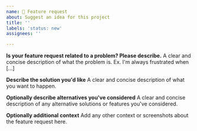 ```yaml
---
name: 🎁 Feature request
about: Suggest an idea for this project
title: ''
labels: 'status: new'
assignees: ''

---
```


<!--

Yay, thanks for your contribution. Your awesome 🥰

Please check the issue tracker first. Maybe someone else had the same idea.
Or just file an issue, I'm just a hint not your boss.

Please fill the sections below and delete everything you don't consider valuable currently.

-->

**Is your feature request related to a problem? Please describe.**
A clear and concise description of what the problem is. Ex. I'm always frustrated when [...]

**Describe the solution you'd like**
A clear and concise description of what you want to happen.

**Optionally describe alternatives you've considered**
A clear and concise description of any alternative solutions or features you've considered.

**Optionally additional context**
Add any other context or screenshots about the feature request here.
